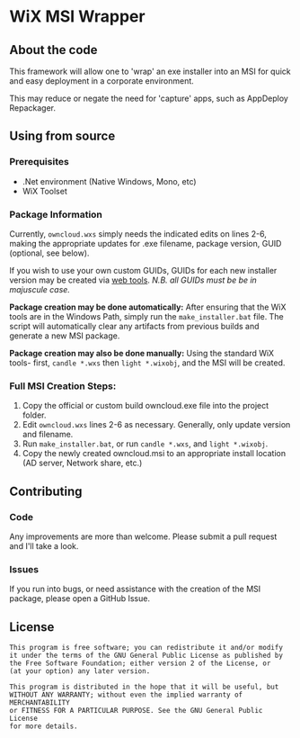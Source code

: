 # WiX MSI Wrapper

## About the code

This framework will allow one to 'wrap' an exe installer into an MSI for quick
and easy deployment in a corporate environment.

This may reduce or negate the need for 'capture' apps, such as AppDeploy
Repackager.

## Using from source

### Prerequisites

- .Net environment (Native Windows, Mono, etc)
- WiX Toolset

### Package Information

Currently, `owncloud.wxs` simply needs the indicated edits on lines 2-6, making
the appropriate updates for .exe filename, package version, GUID (optional, see
below).

If you wish to use your own custom GUIDs, GUIDs for each new installer version
may be created via [web tools](http://www.guidgen.com/). *N.B. all GUIDs must be
be in majuscule case.*

**Package creation may be done automatically:** After ensuring that the WiX
tools are in the Windows Path, simply run the `make_installer.bat` file. The
script will automatically clear any artifacts from previous builds and generate
a new MSI package.

**Package creation may also be done manually:** Using the standard WiX tools-
first, `candle *.wxs` then `light *.wixobj`, and the MSI will be created.

### Full MSI Creation Steps:

1. Copy the official or custom build owncloud.exe file into the project folder.
2. Edit `owncloud.wxs` lines 2-6 as necessary. Generally, only update version and filename.
3. Run `make_installer.bat`, or run `candle *.wxs`, and `light *.wixobj`.
4. Copy the newly created owncloud.msi to an appropriate install location (AD server, Network share, etc.)

## Contributing
### Code
Any improvements are more than welcome. Please submit a pull request and I'll
take a look.
### Issues
If you run into bugs, or need assistance with the creation of the MSI package,
please open a GitHub Issue.

## License

	This program is free software; you can redistribute it and/or modify
	it under the terms of the GNU General Public License as published by
	the Free Software Foundation; either version 2 of the License, or
	(at your option) any later version.

	This program is distributed in the hope that it will be useful, but
	WITHOUT ANY WARRANTY; without even the implied warranty of MERCHANTABILITY
	or FITNESS FOR A PARTICULAR PURPOSE. See the GNU General Public License
	for more details.
